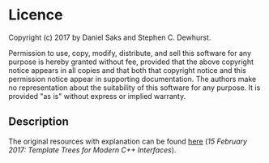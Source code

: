 # Licence

Copyright (c) 2017 by Daniel Saks and Stephen C. Dewhurst.

Permission to use, copy, modify, distribute, and sell this
software for any purpose is hereby granted without fee, provided
that the above copyright notice appears in all copies and
that both that copyright notice and this permission notice
appear in supporting documentation.
The authors make no representation about the suitability of this
software for any purpose. It is provided "as is" without express
or implied warranty.

## Description

The original resources with explanation can be found [here](http://www.stevedewhurst.com/once_weakly.html#ow20170328)
(_15 February 2017:  Template Trees for Modern C++ Interfaces_).